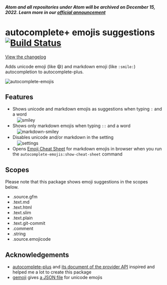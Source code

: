 ##### Atom and all repositories under Atom will be archived on December 15, 2022. Learn more in our [official announcement](https://github.blog/2022-06-08-sunsetting-atom/)
 # autocomplete+ emojis suggestions [![Build Status](https://travis-ci.org/atom/autocomplete-emojis.svg?branch=master)](https://travis-ci.org/atom/autocomplete-emojis)

[View the changelog](https://github.com/atom/autocomplete-emojis/blob/master/CHANGELOG.md)

Adds unicode emoji (like 😄) and markdown emoji (like ```:smile:```) autocompletion to autocomplete-plus.

![autocomplete-emojis](https://github.com/atom/autocomplete-emojis/blob/master/doc/images/atom-autocomplete-emojis.gif?raw=true)


## Features

* Shows unicode and markdown emojis as suggestions when typing ```:``` and a word<br>
　![smiley](https://github.com/atom/autocomplete-emojis/blob/master/doc/images/atom-autocomplete-emojis-smiley.png?raw=true)
* Shows only markdown emojis when typing ```::``` and a word<br>
　![markdown-smiley](https://github.com/atom/autocomplete-emojis/blob/master/doc/images/atom-autocomplete-emojis-markdown-smiley.png?raw=true)
* Disables unicode and/or markdown in the setting<br>
　![settings](https://github.com/atom/autocomplete-emojis/blob/master/doc/images/atom-autocomplete-emojis-settings.png?raw=true)
* Opens [Emoji Cheat Sheet](http://www.emoji-cheat-sheet.com/) for markdown emojis in browser
  when you run the ```autocomplete-emojis:show-cheat-sheet``` command


## Scopes

Please note that this package shows emoji suggestions in the scopes below.

* .source.gfm
* .text.md
* .text.html
* .text.slim
* .text.plain
* .text.git-commit
* .comment
* .string
* .source.emojicode


## Acknowledgements

* [autocomplete-plus](https://atom.io/packages/autocomplete-plus) and
  [its document of the provider API](https://github.com/atom/autocomplete-plus/wiki/Provider-API)
  inspired and helped me a lot to create this package
* [gemoji](https://github.com/github/gemoji) gives [a JSON file](https://raw.githubusercontent.com/github/gemoji/master/db/emoji.json) for unicode emojis
